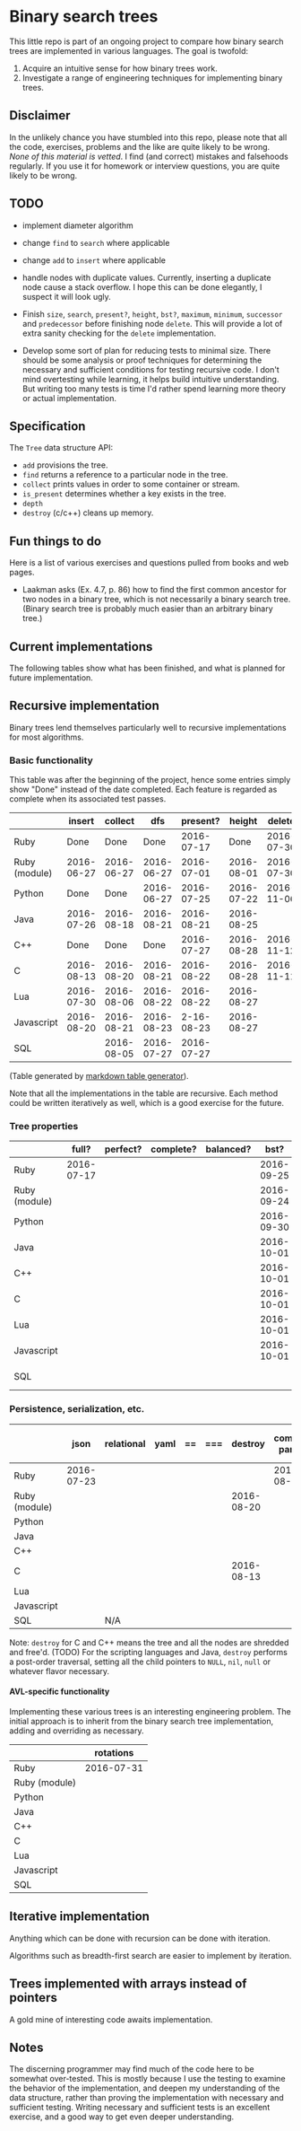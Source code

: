 # Binary search trees

This little repo is part of an ongoing project to compare
how binary search trees are implemented in various languages.
The goal is twofold:

1. Acquire an intuitive sense for how binary trees work.
2. Investigate a range of engineering techniques for implementing
   binary trees.


## Disclaimer

In the unlikely chance you have stumbled into this repo, please
note that all the code, exercises, problems and the like are
quite likely to be wrong. _None of this material is vetted_.
I find (and correct) mistakes and falsehoods regularly.
If you use it for homework or interview questions, you are quite likely
to be wrong.

## TODO

* implement diameter algorithm
* change `find` to `search` where applicable
* change `add` to `insert` where applicable
* handle nodes with duplicate values. Currently, inserting a duplicate
  node cause a stack overflow. I hope this can be done elegantly, I
  suspect it will look ugly.

* Finish `size`, `search`, `present?`, `height`, `bst?`, `maximum`, `minimum`, `successor` and
  `predecessor` before finishing node `delete`. This will provide a lot
of extra sanity checking for the `delete` implementation.

* Develop some sort of plan for reducing tests to minimal size. There
  should be some analysis or proof techniques for determining the
  necessary and sufficient conditions for testing recursive code. I
  don't mind overtesting while learning, it helps build intuitive
  understanding. But writing too many tests is time I'd rather spend
  learning more theory or actual implementation.

## Specification

The `Tree` data structure API:

* `add` provisions the tree.
* `find` returns a reference to a particular node in the tree.
* `collect` prints values in order to some container or stream.
* `is_present` determines whether a key exists in the tree.
* `depth`
* `destroy` (c/c++) cleans up memory.


## Fun things to do

Here is a list of various exercises and questions pulled from books and
web pages.

* Laakman asks (Ex. 4.7, p. 86) how to find the first common ancestor for
two nodes in a binary tree, which is not necessarily a binary search
tree. (Binary search tree is probably much easier than an arbitrary
binary tree.)


## Current implementations

The following tables show what has been finished, and what is planned
for future implementation.

## Recursive implementation

Binary trees lend themselves particularly well to recursive
implementations for most algorithms.

### Basic functionality

This table was after the beginning of the project, hence some
entries simply show "Done" instead of the date completed. Each feature is
regarded as complete when its associated test passes.

|               | insert     | collect    | dfs        | present?   | height     | delete     | maximum    | minimum    |
|---------------|------------|------------|------------|------------|------------|------------|------------|------------|
| Ruby          | Done       | Done       | Done       | 2016-07-17 | Done       | 2016-07-30 | 2016-07-05 | 2016-07-05 |
| Ruby (module) | 2016-06-27 | 2016-06-27 | 2016-06-27 | 2016-07-01 | 2016-08-01 | 2016-07-30 | 2016-06-28 | 2016-06-28 |
| Python        | Done       | Done       | 2016-06-27 | 2016-07-25 | 2016-07-22 | 2016-11-06 | 2016-07-17 | 2016-07-17 |
| Java          | 2016-07-26 | 2016-08-18 | 2016-08-21 | 2016-08-21 | 2016-08-25 |            | 2016-08-21 | 2016-08-21 |
| C++           | Done       | Done       | Done       | 2016-07-27 | 2016-08-28 | 2016-11-12 | 2016-07-26 | 2016-07-26 |
| C             | 2016-08-13 | 2016-08-20 | 2016-08-21 | 2016-08-22 | 2016-08-28 | 2016-11-11 | 2016-08-24 | 2016-08-24 |
| Lua           | 2016-07-30 | 2016-08-06 | 2016-08-22 | 2016-08-22 | 2016-08-27 |            | 2016-08-24 | 2016-08-24 |
| Javascript    | 2016-08-20 | 2016-08-21 | 2016-08-23 | 2-16-08-23 | 2016-08-27 |            | 2016-08-26 | 2016-08-26 |
| SQL           |            | 2016-08-05 | 2016-07-27 | 2016-07-27 |            |            | 2016-07-28 | 2016-07-28 |


(Table generated by [markdown table generator](http://www.tablesgenerator.com/markdown_tables)).

Note that all the implementations in the table are recursive. Each method could
be written iteratively as well, which is a good exercise for the future.

### Tree properties

|               | full?      | perfect? | complete? | balanced?  | bst?       | size       | successor  | predecessor |
|---------------|------------|----------|-----------|------------|------------|------------|------------|-------------|
| Ruby          | 2016-07-17 |          |           |            | 2016-09-25 | Done       | 2016-08-29 | 2016-09-12  |
| Ruby (module) |            |          |           |            | 2016-09-24 | 2016-07-23 | 2016-09-02 | 2016-09-13  |
| Python        |            |          |           |            | 2016-09-30 | 2016-08-10 | 2016-09-03 | 2016-09-14  |
| Java          |            |          |           |            | 2016-10-01 | 2016-08-25 | 2016-09-03 | 2016-09-21  |
| C++           |            |          |           |            | 2016-10-01 | 2016-08-27 | 2016-09-03 | 2016-09-20  |
| C             |            |          |           |            | 2016-10-01 | 2016-08-13 | 2016-09-04 | 2016-09-22  |
| Lua           |            |          |           |            | 2016-10-01 | 2016-08-27 | 2016-09-04 | 2016-09-23  |
| Javascript    |            |          |           |            | 2016-10-01 | 2016-08-26 | 2016-09-04 | 2016-09-24  |
| SQL           |            |          |           |            |            | 2016-08-27 |            |             |


### Persistence, serialization, etc.

|               | json       | relational | yaml       | ==     | ===  | destroy    | common parent | degrees of separation |
|---------------|------------|------------|------------|--------|------|------------|---------------|-----------------------|
| Ruby          | 2016-07-23 |            |            |        |      |            | 2016-08-04    |                       |
| Ruby (module) |            |            |            |        |      | 2016-08-20 |               |                       |
| Python        |            |            |            |        |      |            |               |                       |
| Java          |            |            |            |        |      |            |               |                       |
| C++           |            |            |            |        |      |            |               |                       |
| C             |            |            |            |        |      | 2016-08-13 |               |                       |
| Lua           |            |            |            |        |      |            |               |                       |
| Javascript    |            |            |            |        |      |            |               |                       |
| SQL           |            | N/A        |            |        |      |            |               |                       |


Note: `destroy` for C and C++ means the tree and all the nodes are
shredded and free'd. (TODO) For the scripting languages and Java, `destroy`
performs a post-order traversal, setting all the child pointers to
`NULL`, `nil`, `null` or whatever flavor necessary.

#### AVL-specific functionality

Implementing these various trees is an interesting engineering problem.
The initial approach is to inherit from the binary search tree
implementation, adding and overriding as necessary.

|               | rotations  |
|---            |---         |
| Ruby          | 2016-07-31 |
| Ruby (module) |            |
| Python        |            |
| Java          |            |
| C++           |            |
| C             |            |
| Lua           |            |
| Javascript    |            |
| SQL           |            |


## Iterative implementation

Anything which can be done with recursion can be done with iteration.

Algorithms such as breadth-first search are easier to implement by
iteration.

## Trees implemented with arrays instead of pointers

A gold mine of interesting code awaits implementation.

## Notes

The discerning programmer may find much of the code here to be somewhat
over-tested. This is mostly because I use the testing to examine the
behavior of the implementation, and deepen my understanding of the data
structure, rather than proving the implementation with necessary and
sufficient testing. Writing necessary and sufficient tests is an
excellent exercise, and a good way to get even deeper understanding.
